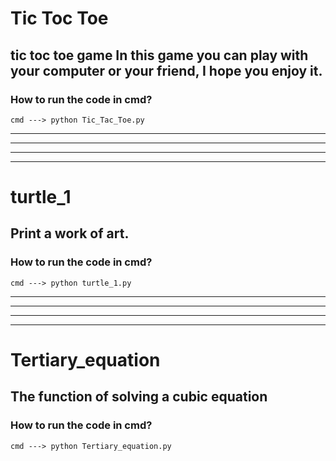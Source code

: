 # Tic Toc Toe

## tic toc toe game In this game you can play with your computer or your friend, I hope you enjoy it.

### How to run the code in cmd?
```
cmd ---> python Tic_Tac_Toe.py
```


---
---
---
---


# turtle_1

## Print a work of art. 

### How to run the code in cmd?
```
cmd ---> python turtle_1.py
```


---
---
---
---



# Tertiary_equation
## The function of solving a cubic equation

### How to run the code in cmd?
```
cmd ---> python Tertiary_equation.py
```